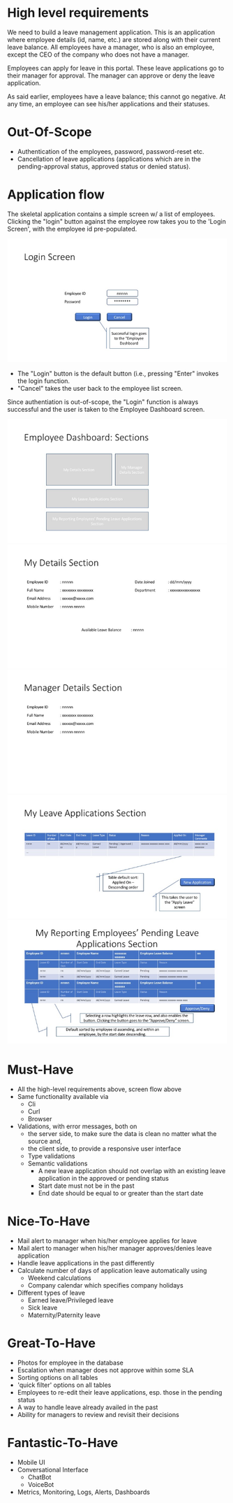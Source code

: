 
# High level requirements

We need to build a leave management application. This is an application where employee details (id, name, etc.) are stored
along with their current leave balance. All employees have a manager, who is also an employee, except the CEO of the company
who does not have a manager.

Employees can apply for leave in this portal. These leave applications go to their manager for approval. The manager can approve
or deny the leave application.

As said earlier, employees have a leave balance; this cannot go negative. At any time, an employee can see his/her applications
and their statuses.

# Out-Of-Scope
  * Authentication of the employees, password, password-reset etc.
  * Cancellation of leave applications (applications which are in the pending-approval status, approved status or denied status).

# Application flow

The skeletal application contains a simple screen w/ a list of employees. Clicking the "login" button against the employee row takes you to the 'Login Screen', with the employee id pre-populated.

![Login Screen](/admin/ScreenDesign/Slide2.jpg) 

  * The "Login" button is the default button (i.e., pressing "Enter" invokes the login function.
  * "Cancel" takes the user back to the employee list screen.

Since authentiation is out-of-scope, the "Login" function is always successful and the user is taken to the Employee Dashboard screen.
  
![Employee Dashboard](/admin/ScreenDesign/Slide3.jpg)
![Employee Dashboard](/admin/ScreenDesign/Slide4.jpg)
![Employee Dashboard](/admin/ScreenDesign/Slide5.jpg)
![Employee Dashboard](/admin/ScreenDesign/Slide6.jpg)
![Employee Dashboard](/admin/ScreenDesign/Slide7.jpg)


# Must-Have
  * All the high-level requirements above, screen flow above
  * Same functionality available via
     * Cli
     * Curl
     * Browser
  * Validations, with error messages, both on 
     * the server side, to make sure the data is clean no matter what the source and,
     * the client side, to provide a responsive user interface
     * Type validations
     * Semantic validations
        * A new leave application should not overlap with an existing leave application in the approved or pending status
        * Start date must not be in the past
        * End date should be equal to or greater than the start date

# Nice-To-Have
  * Mail alert to manager when his/her employee applies for leave
  * Mail alert to manager when his/her manager approves/denies leave application
  * Handle leave applications in the past differently
  * Calculate number of days of application leave automatically using
    * Weekend calculations
    * Company calendar which specifies company holidays
  * Different types of leave
    * Earned leave/Privileged leave
    * Sick leave
    * Maternity/Paternity leave
    
# Great-To-Have
  * Photos for employee in the database
  * Escalation when manager does not approve within some SLA
  * Sorting options on all tables
  * 'quick filter' options on all tables
  * Employees to re-edit their leave applications, esp. those in the pending status
  * A way to handle leave already availed in the past
  * Ability for managers to review and revisit their decisions
  
# Fantastic-To-Have
  * Mobile UI
  * Conversational Interface
     * ChatBot
     * VoiceBot
  * Metrics, Monitoring, Logs, Alerts, Dashboards

